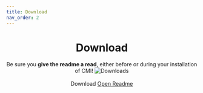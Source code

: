 ```yaml
---
title: Download
nav_order: 2
---
```


<center>
  <h1>Download</h1>
  Be sure you <b>give the readme a read</b>, either before or during your installation of CMI!
  <img alt="Downloads" src="https://img.shields.io/github/downloads/krypto5863/COM-Modular-Installer/total.svg?style=flat">
  <br><br>
  <a id="downloadButton" onclick="GetDownload()" class="btn btn-green">Download</a>
  <a href="https://docs.google.com/document/d/1dFVNe2gvsVck0tjWrnCM2HxsdTFBAnsxs928Q1wVS1A" class="btn btn-blue">Open Readme</a>
</center>

<br>

<div id="changelog" align="center" class="inlayed"> 
</div>


<script type="text/javascript">
   updateDLPage();
</script>
